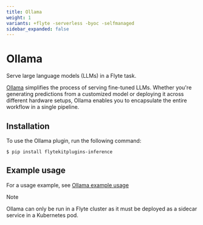 ```yaml
---
title: Ollama
weight: 1
variants: +flyte -serverless -byoc -selfmanaged
sidebar_expanded: false
---
```


# Ollama

Serve large language models (LLMs) in a Flyte task.

[Ollama](https://ollama.com/) simplifies the process of serving fine-tuned LLMs.
Whether you're generating predictions from a customized model or deploying it across different hardware setups,
Ollama enables you to encapsulate the entire workflow in a single pipeline.

## Installation

To use the Ollama plugin, run the following command:

```shell
$ pip install flytekitplugins-inference
```

## Example usage

For a usage example, see [Ollama example usage](./serve-llm)

> [!NOTE]
> Ollama can only be run in a Flyte cluster as it must be deployed as a sidecar service in a Kubernetes pod.

